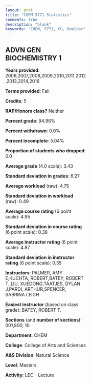 ```yaml
---
layout: post
title: "CHEM 5771 Statistics"
comments: true
description: "blank"
keywords: "CHEM, 5771, CU, Boulder"
--- 
```

<head>
<script src="https://ajax.googleapis.com/ajax/libs/jquery/2.1.3/jquery.min.js"></script>
<script src="https://dl.dropboxusercontent.com/s/pc42nxpaw1ea4o9/highcharts.js?dl=0"></script>
<!-- <script src="../assets/js/highcharts.js"></script> -->
<style type="text/css">@font-face {
	font-family: "Bebas Neue";
	src: url(https://www.filehosting.org/file/details/544349/BebasNeue%20Regular.otf) format("opentype");
	}
	h1.Bebas { 
		font-family: "Bebas Neue", Verdana, Tahoma;
	}
</style>
</head>
<body>
	<div id="container" style="float: right; width: 45%; height: 88%; margin-left: 2.5%; margin-right: 2.5%;"></div>
	<script language="JavaScript">
		$(document).ready(function() {
		var chart = {type: 'column'};
		var title = {text: 'Grade Distribution'};
		var xAxis = {categories: ['A','B','C','D','F'],crosshair: true};
		var yAxis = {min: 0,title: {text: 'Percentage'}};
		var tooltip = {headerFormat: '<center><b><span style="font-size:20px">{point.key}</span></b></center>',
		               pointFormat: '<td style="padding:0"><b>{point.y:.1f}%</b></td>',
		               footerFormat: '</table>',shared: true,useHTML: true};
		var plotOptions = {column: {pointPadding: 0.0,borderWidth: 0}};  
		var credits = {enabled: false};var series= [{name: 'Percent',data: [45.8,53.44,0.76,0.0,0.0,]}];
		var json = {};
		json.chart = chart;
		json.title = title;
		json.tooltip = tooltip;
		json.xAxis = xAxis;
		json.yAxis = yAxis;  
		json.series = series;
		json.plotOptions = plotOptions;  
		json.credits = credits;
		$('#container').highcharts(json);
	});
	</script>
</body>
			   
## ADVN GEN BIOCHEMISTRY 1

**Years provided**: 2006,2007,2008,2009,2010,2011,2012,2013,2014,2016

**Terms provided**: Fall

**Credits**: 5

**RAP/Honors class?** Neither

**Percent grade**: 94.96%

**Percent withdrawn**: 0.0%

**Percent incomplete**: 5.04%

**Proportion of students who dropped**: 0.0

**Average grade** (4.0 scale): 3.43

**Standard deviation in grades**: 6.27

**Average workload** (raw): 4.75

**Standard deviation in workload** (raw): 0.49

**Average course rating** (6 point scale): 4.95

**Standard deviation in course rating** (6 point scale): 0.38

**Average instructor rating** (6 point scale): 4.87

**Standard deviation in instructor rating** (6 point scale): 0.35

**Instructors**: PALMER, AMY E,KUCHTA, ROBERT,BATEY, ROBERT T.,LIU, XUEDONG,TAATJES, DYLAN J,PARDI, ARTHUR,SPENCER, SABRINA LEIGH

**Easiest instructor** (based on class grade): BATEY, ROBERT T.

**Sections** (and **number of sections**): 001,800, 10

**Department**: CHEM

**College**: College of Arts and Sciences

**A&S Division**: Natural Science

**Level**: Masters

**Activity**: LEC - Lecture